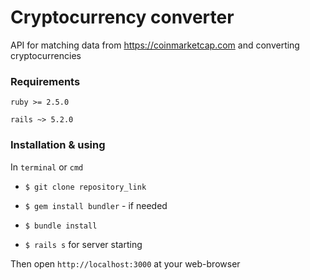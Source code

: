 # Cryptocurrency converter

API for matching data from https://coinmarketcap.com and converting cryptocurrencies

### Requirements

`ruby >= 2.5.0`

`rails ~> 5.2.0`

### Installation & using

In `terminal` or `cmd`

- `$ git clone repository_link`

- `$ gem install bundler` - if needed

- `$ bundle install`

- `$ rails s` for server starting

Then open `http://localhost:3000` at your web-browser
